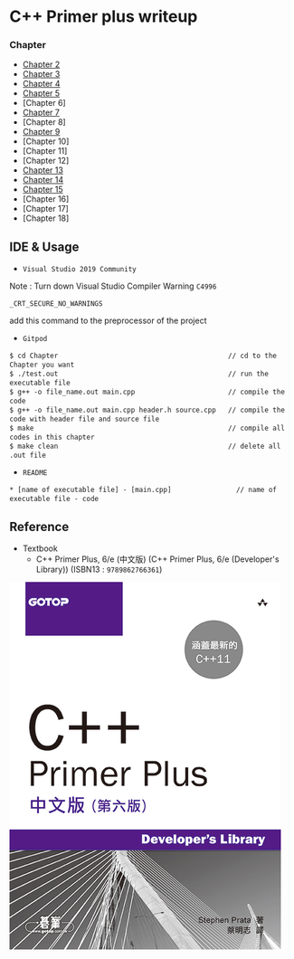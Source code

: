 # C++ Primer plus writeup

### Chapter
* [Chapter 2](Chapter2/Chapter2.md)
* [Chapter 3](Chapter3/Chapter3.md)
* [Chapter 4](Chapter4/Chapter4.md)
* [Chapter 5](Chapter5/Chapter5.md)
* [Chapter 6]
* [Chapter 7](Chapter7/Chapter7.md)
* [Chapter 8]
* [Chapter 9](Chapter9/Chapter9.md)
* [Chapter 10]
* [Chapter 11]
* [Chapter 12]
* [Chapter 13](Chapter13/Chapter13.md)
* [Chapter 14](Chapter14/Chapter14.md)
* [Chapter 15](Chapter15/Chapter15.md)
* [Chapter 16]
* [Chapter 17]
* [Chapter 18]

## IDE & Usage
* `Visual Studio 2019 Community`

Note : Turn down Visual Studio Compiler Warning `C4996`
```
_CRT_SECURE_NO_WARNINGS
```
add this command to the preprocessor of the project

* `Gitpod`
```
$ cd Chapter                                          // cd to the Chapter you want
$ ./test.out                                          // run the executable file
$ g++ -o file_name.out main.cpp                       // compile the code
$ g++ -o file_name.out main.cpp header.h source.cpp   // compile the code with header file and source file
$ make                                                // compile all codes in this chapter
$ make clean                                          // delete all .out file
```

* `README`
```Makedown
* [name of executable file] - [main.cpp]                // name of executable file - code
```

## Reference
* Textbook
  - C++ Primer Plus, 6/e (中文版) (C++ Primer Plus, 6/e (Developer's Library)) (ISBN13 : `9789862766361`)

![C++ Primer Plus 6/e](https://github.com/Offliners/Cplusplus-Primer-plus-writeup/blob/main/CplusplusPrimerplus.jpg)

